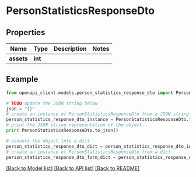# PersonStatisticsResponseDto


## Properties
Name | Type | Description | Notes
------------ | ------------- | ------------- | -------------
**assets** | **int** |  | 

## Example

```python
from openapi_client.models.person_statistics_response_dto import PersonStatisticsResponseDto

# TODO update the JSON string below
json = "{}"
# create an instance of PersonStatisticsResponseDto from a JSON string
person_statistics_response_dto_instance = PersonStatisticsResponseDto.from_json(json)
# print the JSON string representation of the object
print PersonStatisticsResponseDto.to_json()

# convert the object into a dict
person_statistics_response_dto_dict = person_statistics_response_dto_instance.to_dict()
# create an instance of PersonStatisticsResponseDto from a dict
person_statistics_response_dto_form_dict = person_statistics_response_dto.from_dict(person_statistics_response_dto_dict)
```
[[Back to Model list]](../README.md#documentation-for-models) [[Back to API list]](../README.md#documentation-for-api-endpoints) [[Back to README]](../README.md)


